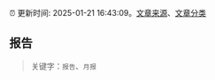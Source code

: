 :alarm_clock: 更新时间: 2025-01-21 16:43:09。[文章来源](/README.md)、[文章分类](/TAGS.md)

## 报告


> 关键字：`报告`、`月报`



